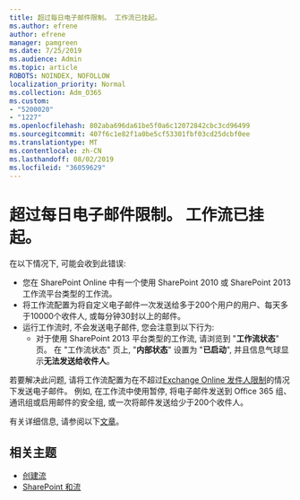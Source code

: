 ```yaml
---
title: 超过每日电子邮件限制。 工作流已挂起。
ms.author: efrene
author: efrene
manager: pamgreen
ms.date: 7/25/2019
ms.audience: Admin
ms.topic: article
ROBOTS: NOINDEX, NOFOLLOW
localization_priority: Normal
ms.collection: Adm_O365
ms.custom:
- "5200020"
- "1227"
ms.openlocfilehash: 802aba696da61be5f0a6c12072842cbc3cd96499
ms.sourcegitcommit: 407f6c1e82f1a0be5cf53301fbf03cd25dcbf0ee
ms.translationtype: MT
ms.contentlocale: zh-CN
ms.lasthandoff: 08/02/2019
ms.locfileid: "36059629"
---
```

# <a name="daily-email-limit-exceeded-workflow-is-suspended"></a>超过每日电子邮件限制。 工作流已挂起。

在以下情况下, 可能会收到此错误:

- 您在 SharePoint Online 中有一个使用 SharePoint 2010 或 SharePoint 2013 工作流平台类型的工作流。
- 将工作流配置为将自定义电子邮件一次发送给多于200个用户的用户、每天多于10000个收件人, 或每分钟30封以上的邮件。
- 运行工作流时, 不会发送电子邮件, 您会注意到以下行为:
    - 对于使用 SharePoint 2013 平台类型的工作流, 请浏览到 "**工作流状态**" 页。 在 "工作流状态" 页上, "**内部状态**" 设置为 "**已启动**", 并且信息气球显示**无法发送给收件人**。

若要解决此问题, 请将工作流配置为在不超过[Exchange Online 发件人限制](https://docs.microsoft.com/office365/servicedescriptions/exchange-online-service-description/exchange-online-limits#recipientlimits)的情况下发送电子邮件。 例如, 在工作流中使用暂停, 将电子邮件发送到 Office 365 组、通讯组或启用邮件的安全组, 或一次将邮件发送给少于200个收件人。


有关详细信息, 请参阅以下[文章](https://support.microsoft.com/help/3150442/daily-email-limit-has-exceeded-and-your-workflow-has-been-suspended-or)。

## <a name="related-topics"></a>相关主题
- [创建流](https://support.office.com/article/Create-a-flow-for-a-list-or-library-in-SharePoint-Online-or-OneDrive-for-Business-a9c3e03b-0654-46af-a254-20252e580d01) 
- [SharePoint 和流](https://flow.microsoft.com/blog/sharepoint-and-flow/) 